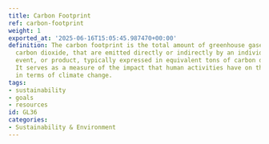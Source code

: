 ```yaml
---
title: Carbon Footprint
ref: carbon-footprint
weight: 1
exported_at: '2025-06-16T15:05:45.987470+00:00'
definition: The carbon footprint is the total amount of greenhouse gases, primarily
  carbon dioxide, that are emitted directly or indirectly by an individual, organization,
  event, or product, typically expressed in equivalent tons of carbon dioxide (CO2e).
  It serves as a measure of the impact that human activities have on the environment
  in terms of climate change.
tags:
- sustainability
- goals
- resources
id: GL36
categories:
- Sustainability & Environment
---
```


